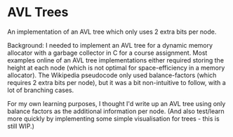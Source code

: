 # AVL Trees
An implementation of an AVL tree which only uses 2 extra bits per node. 

Background: I needed to implement an AVL tree for a dynamic memory allocator with a garbage collector in C for a course assignment. Most examples online of an AVL tree implementations either required storing the height at each node (which is not optimal for space-efficiency in a memory allocator). The Wikipedia pseudocode only used balance-factors (which requires 2 extra bits per node), but it was a bit non-intuitive to follow, with a lot of branching cases.

For my own learning purposes, I thought I'd write up an AVL tree using only balance factors as the additional information per node. (And also test/learn more quickly by implementing some simple visualisation for trees - this is still WIP.)